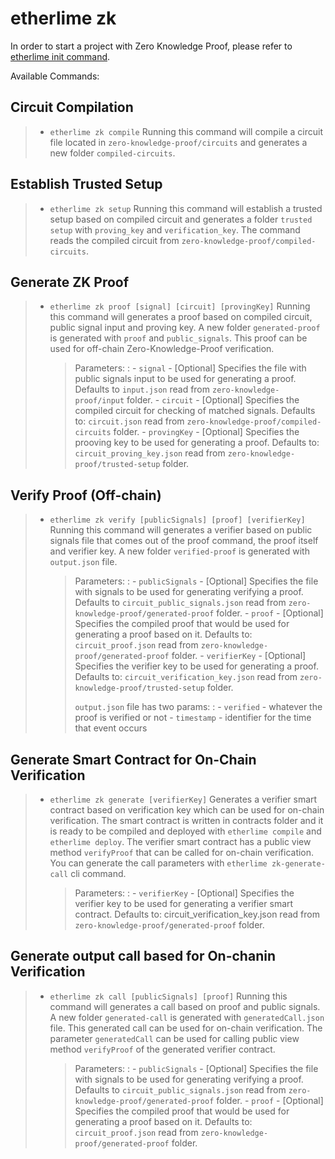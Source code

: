 etherlime zk
============

In order to start a project with Zero Knowledge Proof, please refer to
[etherlime init
command](https://etherlime.readthedocs.io/en/latest/cli/init.html#).

Available Commands:

Circuit Compilation
-------------------

> -   `etherlime zk compile` Running this command will compile a circuit
>     file located in `zero-knowledge-proof/circuits` and generates a
>     new folder `compiled-circuits`.

Establish Trusted Setup
-----------------------

> -   `etherlime zk setup` Running this command will establish a trusted
>     setup based on compiled circuit and generates a folder
>     `trusted setup` with `proving_key` and `verification_key`. The
>     command reads the compiled circuit from
>     `zero-knowledge-proof/compiled-circuits`.

Generate ZK Proof
-----------------

> -   `etherlime zk proof [signal] [circuit] [provingKey]` Running this
>     command will generates a proof based on compiled circuit, public
>     signal input and proving key. A new folder `generated-proof` is
>     generated with `proof` and `public_signals`. This proof can be
>     used for off-chain Zero-Knowledge-Proof verification.
>
>     > Parameters:
>     > :   -   `signal` - [Optional] Specifies the file with public
>     >         signals input to be used for generating a proof.
>     >         Defaults to `input.json` read from
>     >         `zero-knowledge-proof/input` folder.
>     >     -   `circuit` - [Optional] Specifies the compiled circuit
>     >         for checking of matched signals. Defaults to:
>     >         `circuit.json` read from
>     >         `zero-knowledge-proof/compiled-circuits` folder.
>     >     -   `provingKey` - [Optional] Specifies the prooving key to
>     >         be used for generating a proof. Defaults to:
>     >         `circuit_proving_key.json` read from
>     >         `zero-knowledge-proof/trusted-setup` folder.
>     >
Verify Proof (Off-chain)
------------------------

> -   `etherlime zk verify [publicSignals] [proof] [verifierKey]`
>     Running this command will generates a verifier based on public
>     signals file that comes out of the proof command, the proof itself
>     and verifier key. A new folder `verified-proof` is generated with
>     `output.json` file.
>
>     > Parameters:
>     > :   -   `publicSignals` - [Optional] Specifies the file with
>     >         signals to be used for generating verifying a proof.
>     >         Defaults to `circuit_public_signals.json` read from
>     >         `zero-knowledge-proof/generated-proof` folder.
>     >     -   `proof` - [Optional] Specifies the compiled proof that
>     >         would be used for generating a proof based on it.
>     >         Defaults to: `circuit_proof.json` read from
>     >         `zero-knowledge-proof/generated-proof` folder.
>     >     -   `verifierKey` - [Optional] Specifies the verifier key to
>     >         be used for generating a proof. Defaults to:
>     >         `circuit_verification_key.json` read from
>     >         `zero-knowledge-proof/trusted-setup` folder.
>     >
>     > `output.json` file has two params:
>     > :   -   `verified` - whatever the proof is verified or not
>     >     -   `timestamp` - identifier for the time that event occurs
>     >
Generate Smart Contract for On-Chain Verification
-------------------------------------------------

> -   `etherlime zk generate [verifierKey]` Generates a verifier smart
>     contract based on verification key which can be used for on-chain
>     verification. The smart contract is written in contracts folder
>     and it is ready to be compiled and deployed with
>     `etherlime compile` and `etherlime deploy`. The verifier smart
>     contract has a public view method `verifyProof` that can be called
>     for on-chain verification. You can generate the call parameters
>     with `etherlime zk-generate-call` cli command.
>
>     > Parameters:
>     > :   -   `verifierKey` - [Optional] Specifies the verifier key to
>     >         be used for generating a verifier smart contract.
>     >         Defaults to: circuit\_verification\_key.json read from
>     >         `zero-knowledge-proof/generated-proof` folder.
>     >
Generate output call based for On-chanin Verification
-----------------------------------------------------

> -   `etherlime zk call [publicSignals] [proof]` Running this command
>     will generates a call based on proof and public signals. A new
>     folder `generated-call` is generated with `generatedCall.json`
>     file. This generated call can be used for on-chain verification.
>     The parameter `generatedCall` can be used for calling public view
>     method `verifyProof` of the generated verifier contract.
>
>     > Parameters:
>     > :   -   `publicSignals` - [Optional] Specifies the file with
>     >         signals to be used for generating verifying a proof.
>     >         Defaults to `circuit_public_signals.json` read from
>     >         `zero-knowledge-proof/generated-proof` folder.
>     >     -   `proof` - [Optional] Specifies the compiled proof that
>     >         would be used for generating a proof based on it.
>     >         Defaults to: `circuit_proof.json` read from
>     >         `zero-knowledge-proof/generated-proof` folder.
>     >

